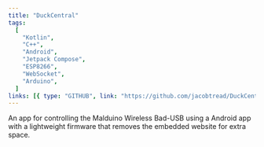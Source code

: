```yaml
---
title: "DuckCentral"
tags:
  [
    "Kotlin",
    "C++",
    "Android",
    "Jetpack Compose",
    "ESP8266",
    "WebSocket",
    "Arduino",
  ]
links: [{ type: "GITHUB", link: "https://github.com/jacobtread/DuckCentral" }]
---
```


An app for controlling the Malduino Wireless Bad-USB using a Android app with a
lightweight firmware that removes the embedded website for extra space.
